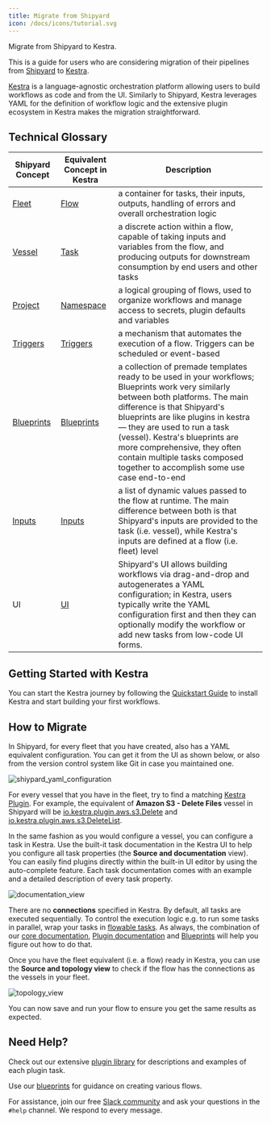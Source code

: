 ```yaml
---
title: Migrate from Shipyard
icon: /docs/icons/tutorial.svg
---
```


Migrate from Shipyard to Kestra.

This is a guide for users who are considering migration of their pipelines from [Shipyard](https://www.shipyardapp.com/) to [Kestra](https://kestra.io/).

[Kestra](https://kestra.io/) is a language-agnostic orchestration platform allowing users to build workflows as code and from the UI. Similarly to Shipyard, Kestra leverages YAML for the definition of workflow logic and the extensive plugin ecosystem in Kestra makes the migration straightforward. 

## Technical Glossary

| Shipyard Concept | Equivalent Concept in Kestra | Description                                                                                                                                                                                                                                                |
|------------------|------------------------------|------------------------------------------------------------------------------------------------------------------------------------------------------------------------------------------------------------------------------------------------------------|
| [Fleet](https://www.shipyardapp.com/docs/reference/fleets/fleets-overview/)            | [Flow](/docs/workflow-components/flow)        | a container for tasks, their inputs, outputs, handling of errors and overall orchestration logic                                                                                                                                                           |
| [Vessel](https://www.shipyardapp.com/docs/reference/vessels/)           | [Task](/docs/workflow-components/tasks)       | a discrete action within a flow, capable of taking inputs and variables from the flow, and producing outputs for downstream consumption by end users and other tasks                                                                                       |
| [Project](https://www.shipyardapp.com/docs/reference/projects/)          | [Namespace](/docs/workflow-components/namespace)  | a logical grouping of flows, used to organize workflows and manage access to secrets, plugin defaults and variables                                                                                                                                       |
| [Triggers](https://www.shipyardapp.com/docs/reference/triggers/triggers-overview/)         |  [Triggers](/docs/workflow-components/triggers)                   | a mechanism that automates the execution of a flow. Triggers can be scheduled or event-based                                                                                                                                                              |
| [Blueprints](https://www.shipyardapp.com/docs/blueprint-library/)         |  [Blueprints](/blueprints/)                   | a collection of premade templates ready to be used in your workflows; Blueprints work very similarly between both platforms. The main difference is that Shipyard's blueprints are like plugins in kestra — they are used to run a task (vessel). Kestra's blueprints are more comprehensive, they often contain multiple tasks composed together to accomplish some use case end-to-end                                                                                                    |
| [Inputs](https://www.shipyardapp.com/docs/reference/inputs/)         |  [Inputs](https://kestra.io/docs/workflow-components/inputs)                   | a list of dynamic values passed to the flow at runtime. The main difference between both is that Shipyard's inputs are provided to the task (i.e. vessel), while Kestra's inputs are defined at a flow (i.e. fleet) level                                                                                                    |
| UI               | [UI](/content/docs/getting-started/ui)         | Shipyard's UI allows building workflows via drag-and-drop and autogenerates a YAML configuration; in Kestra, users typically write the YAML configuration first and then they can optionally modify the workflow or add new tasks from low-code UI forms.  |

## Getting Started with Kestra

You can start the Kestra journey by following the [Quickstart Guide](/docs/getting-started/quickstart) to install Kestra and start building your first workflows.

## How to Migrate

In Shipyard, for every fleet that you have created, also has a YAML equivalent configuration. You can get it from the UI as shown below, or also from the version control system like Git in case you maintained one.

![shiypard_yaml_configuration](/docs/how-to-guides/shipyard-migration/shipyard_yaml_configuration.png)

For every vessel that you have in the fleet, try to find a matching [Kestra Plugin](https://kestra.io/plugins). For example, the equivalent of **Amazon S3 - Delete Files** vessel in Shipyard will be [io.kestra.plugin.aws.s3.Delete](https://kestra.io/plugins/plugin-aws/tasks/s3/io.kestra.plugin.aws.s3.delete) and [io.kestra.plugin.aws.s3.DeleteList](https://kestra.io/plugins/plugin-aws/tasks/s3/io.kestra.plugin.aws.s3.deletelist).

In the same fashion as you would configure a vessel, you can configure a task in Kestra. Use the built-it task documentation in the Kestra UI to help you configure all task properties (the **Source and documentation** view). You can easily find plugins directly within the built-in UI editor by using the auto-complete feature. Each task documentation comes with an example and a detailed description of every task property.

![documentation_view](docs/how-to-guides/shipyard-migration/documentation_view.png)

There are no **connections** specified in Kestra. By default, all tasks are executed sequentially. To control the execution logic e.g. to run some tasks in parallel, wrap your tasks in [flowable tasks](https://kestra.io/plugins/core#flow). As always, the combination of our [core documentation](/docs/), [Plugin documentation](/plugins/) and [Blueprints](/blueprints/) will help you figure out how to do that.

Once you have the fleet equivalent (i.e. a flow) ready in Kestra, you can use the **Source and topology view** to check if the flow has the connections as the vessels in your fleet.

![topology_view](docs/how-to-guides/shipyard-migration/topology_view.png)

You can now save and run your flow to ensure you get the same results as expected.

## Need Help?

Check out our extensive [plugin library](https://kestra.io/plugins) for descriptions and examples of each plugin task.

Use our [blueprints](https://kestra.io/blueprints) for guidance on creating various flows.

For assistance, join our free [Slack community](https://kestra.io/slack) and ask your questions in the `#help` channel. We respond to every message.

